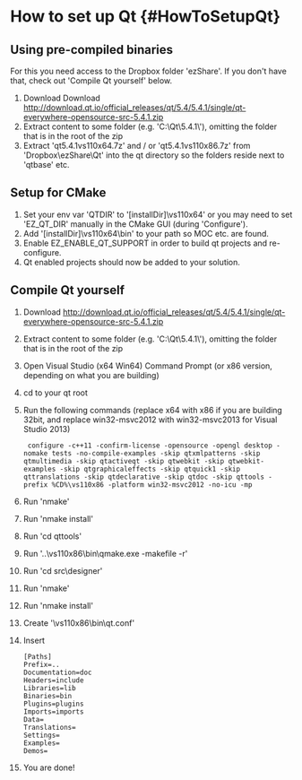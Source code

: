 How to set up Qt {#HowToSetupQt}
================

Using pre-compiled binaries
---------------------------

For this you need access to the Dropbox folder 'ezShare'.
If you don't have that, check out 'Compile Qt yourself' below.

1. Download Download http://download.qt.io/official_releases/qt/5.4/5.4.1/single/qt-everywhere-opensource-src-5.4.1.zip
2. Extract content to some folder (e.g. 'C:\\Qt\\5.4.1\\'), omitting the folder that is in the root of the zip
3. Extract 'qt5.4.1vs110x64.7z' and / or 'qt5.4.1vs110x86.7z' from 'Dropbox\\ezShare\\Qt' into the qt directory so the folders reside next to 'qtbase' etc.


Setup for CMake
---------------

1. Set your env var 'QTDIR' to '[installDir]\\vs110x64' or you may need to set 'EZ_QT_DIR' manually in the CMake GUI (during 'Configure').
2. Add '[installDir]\\vs110x64\bin' to your path so MOC etc. are found.
3. Enable EZ_ENABLE_QT_SUPPORT in order to build qt projects and re-configure.
4. Qt enabled projects should now be added to your solution.

Compile Qt yourself
-------------------

1. Download http://download.qt.io/official_releases/qt/5.4/5.4.1/single/qt-everywhere-opensource-src-5.4.1.zip
2. Extract content to some folder (e.g. 'C:\\Qt\\5.4.1\\'), omitting the folder that is in the root of the zip
3. Open Visual Studio (x64 Win64) Command Prompt (or x86 version, depending on what you are building)
4. cd to your qt root
5. Run the following commands (replace x64 with x86 if you are building 32bit, and replace win32-msvc2012 with win32-msvc2013 for Visual Studio 2013)

        configure -c++11 -confirm-license -opensource -opengl desktop -nomake tests -no-compile-examples -skip qtxmlpatterns -skip qtmultimedia -skip qtactiveqt -skip qtwebkit -skip qtwebkit-examples -skip qtgraphicaleffects -skip qtquick1 -skip qttranslations -skip qtdeclarative -skip qtdoc -skip qttools -prefix %CD%\vs110x86 -platform win32-msvc2012 -no-icu -mp
6. Run 'nmake'
7. Run 'nmake install'
8. Run 'cd qttools'
9. Run '..\\vs110x86\\bin\\qmake.exe -makefile -r'
10. Run 'cd src\\designer'
11. Run 'nmake'
12. Run 'nmake install'
13. Create '\\vs110x86\\bin\\qt.conf'
14. Insert

        [Paths]
        Prefix=..
        Documentation=doc
        Headers=include
        Libraries=lib
        Binaries=bin
        Plugins=plugins
        Imports=imports
        Data=
        Translations=
        Settings=
        Examples=
        Demos=
15. You are done!
